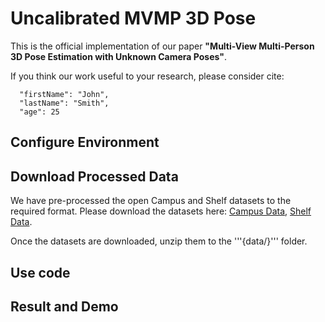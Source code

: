 # Uncalibrated MVMP 3D Pose

This is the official implementation of our paper **"Multi-View Multi-Person 3D Pose Estimation with Unknown Camera Poses"**.

If you think our work useful to your research, please consider cite:

```
  "firstName": "John",
  "lastName": "Smith",
  "age": 25
```


## Configure Environment

## Download Processed Data

We have pre-processed the open Campus and Shelf datasets to the required format.  Please download the datasets here: [Campus Data](https://drive.google.com/file/d/1YCh4GHY3vkwKpSZsnj6sx84cmwFN7XaP/view?usp=sharing), [Shelf Data](https://drive.google.com/file/d/1_Y9x0L7PF8ll92CySbpSsKXaXpEurnLx/view?usp=sharing).

Once the datasets are downloaded, unzip them to the '''{data/}''' folder.

## Use code

## Result and Demo
